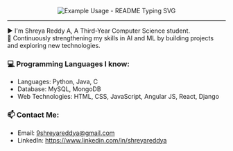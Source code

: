 <p align="center">
  <img src="https://readme-typing-svg.demolab.com/?lines=Hey+There 🙋‍♀️+I+Am+Shreya !!;🚀 Striving+for+Small+Wins+and+Incremental+Progress;Welcome+to+my+Github.;&font=Arial&center=true&width=1000&height=50&duration=4000&pause=1000&size=30&color=ADD8E6" alt="Example Usage - README Typing SVG">
</p>
<hr>

▶️ I'm Shreya Reddy A, A Third-Year Computer Science student.<br>
🎯 Continuously strengthening my skills in AI and ML by building projects and exploring new technologies.

### 💻 Programming Languages I know:

  - Languages: Python, Java, C 
  - Database: MySQL, MongoDB
  - Web Technologies: HTML, CSS, JavaScript, Angular JS, React, Django

### 📫 **Contact Me**:
- Email: 9shreyareddya@gmail.com
- LinkedIn: https://www.linkedin.com/in/shreyareddya


